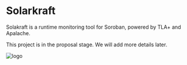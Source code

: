 # Solarkraft

Solakraft is a runtime monitoring tool for Soroban, powered by TLA+ and
Apalache.

This project is in the proposal stage. We will add more details later.

![logo](./assets/solarkraft_text.png)

[Soroban]: https://soroban.stellar.org/docs
